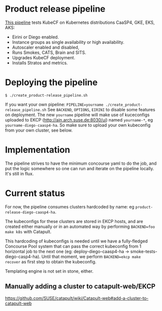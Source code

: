 # Product release pipeline

[This pipeline](https://concourse.suse.dev/teams/main/pipelines/product-release)
tests KubeCF on Kubernetes distributions CaaSP4, GKE, EKS, AKS:
* Eirini or Diego enabled.
* Instance groups as single availability or high availability.
* Autoscaler enabled and disabled,
* Runs Smokes, CATS, Brain and SITS.
* Upgrades KubeCF deployment.
* Installs Stratos and metrics.

# Deploying the pipeline

    $ ./create_product-release_pipeline.sh

If you want your own pipeline: `PIPELINE=yourname ./create_product-release_pipeline.sh`
See `BACKEND`, `OPTIONS`, `EIRINI` to disable some features on deployment.
The new `yourname` pipeline will make use of kuceconfigs uploaded to EKCP
(http://ain.arch.suse.de:8030/ui) named  `yourname-*`, eg `yourname-diego-caasp4-ha`.
So make sure to upload your own kubeconfig from your own cluster, see below.

# Implementation

The pipeline strives to have the minimum concourse yaml to do the job, and put
the logic somewhere so one can run and iterate on the pipeline locally.
It's still in flux.

# Current status

For now, the pipeline consumes clusters hardcoded by name: eg
`product-release-diego-caasp4-ha`.

The kubeconfigs for these clusters are stored in EKCP hosts, and are created
either manually or in an automated way by performing `BACKEND=foo make k8s` with
Catapult.

This hardcoding of kubeconfigs is needed until we have a fully-fledged Concourse
Pool system that can pass the correct kubeconfig from 1 horizontal job to the
next one (eg: deploy-diego-caasp4-ha -> smoke-tests-diego-casp4-ha). Until that
moment, we perform `BACKEND=ekcp make recover` as first step to obtain the kubeconfig.

Templating engine is not set in stone, either.

## Manually adding a cluster to catapult-web/EKCP
https://github.com/SUSE/catapult/wiki/Catapult-web#add-a-cluster-to-catapult-web
